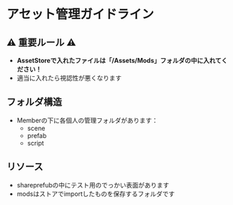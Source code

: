 # アセット管理ガイドライン

## ⚠️ 重要ルール ⚠️

- **AssetStoreで入れたファイルは「/Assets/Mods」フォルダの中に入れてください！**
- 適当に入れたら視認性が悪くなります

## フォルダ構造

- Memberの下に各個人の管理フォルダがあります：
  - scene
  - prefab
  - script

## リソース

- shareprefubの中にテスト用のでっかい表面があります
- modsはストアでimportしたものを保存するフォルダです
